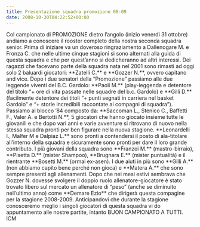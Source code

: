 ```yaml
---
title: Presentazione squadra promozione 08-09
date: 2008-10-30T04:22:52+00:00
---
```

Col campionato di PROMOZIONE dietro l’angolo (inizio venerdì 31 ottobre) andiamo a conoscere il rooster completo della nostra seconda squadra senior. Prima di iniziare va un doveroso ringraziamento a Dallenogare M. e Fronza C. che nelle ultime cinque stagioni si sono alternati alla guida di questa squadra e che per quest’anno si dedicheranno ad altri interessi. Dei ragazzi che facevano parte della squadra nata nel 2001 sono rimasti ad oggi solo 2 baluardi giocatori: \*\*Zatelli C.\*\* e \*\*Gozzer N.\*\*, ovvero capitano and vice. Dopo i due senatori della “Promozione” passiamo alle due leggende viventi del B.C. Gardolo: \*\*Paoli M.\*\* (play-leggenda e detentore del titolo “+ ore di vita passate nelle squadre del b.c. Gardolo) e \*\*Gilli D.\*\* (facilmente detentore dei titoli “+ punti segnati in carriera nel basket Gardolo” e “+ storie incredibili raccontate ai compagni di squadra”). Passiamo al blocco ’84 composto da: \*\*Saccoman L., Stenico C., Baffetti F., Valer A. e Bertotti N.\*\*, 5 giocatori che hanno giocato insieme tutte le giovanili e che dopo vari anni e varie avventure si ritrovano di nuovo nella stessa squadra pronti per ben figurare nella nuova stagione. \*\*Leonardelli I., Malfer M e Dalpiaz L.\*\* sono pronti a contendersi il posto di ala-titolare all’interno della squadra e sicuramente sono pronti per dare il loro grande contributo. I più giovani della squadra sono \*\*Franzoi M.\*\* (mastro-birraio), \*\*Pisetta D.\*\* (mister Shampoo), \*\*Brugnara E.\*\* (mister puntualità) e il rientrante \*\*Bosetti M.\*\* (ormai ex-asen). I due aiuti in più sono \*\*Gilli A.\*\* (non abbiamo capito bene perché non gioca) e \*\*Matera A.\*\* che sono sempre presenti agli allenamenti. Dopo che nei mesi estivi sembrava che Gozzer N. dovesse svolgere il doppio ruolo allenatore-giocatore è stato trovato libero sul mercato un allenatore di “peso” (anche se diminuito nell’ultimo anno) come \*\*Demare Ezio\*\* che dirigerà questa compagine per la stagione 2008-2009. Anticipandovi che durante la stagione conosceremo meglio i singoli giocatori di questa squadra vi do appuntamento alle nostre partite, intanto BUON CAMPIONATO A TUTTI. ICM